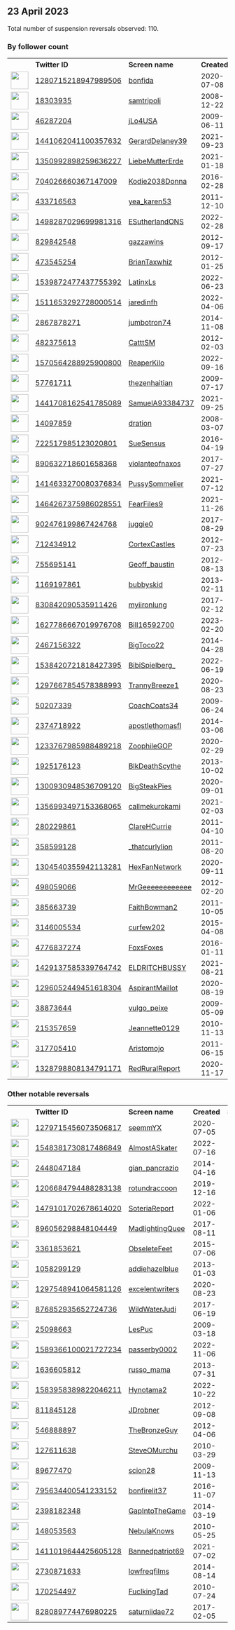 
## 23 April 2023
Total number of suspension reversals observed: 110.

### By follower count
<table><tr><th></th><th align="left">Twitter ID</th><th align="left">Screen name</th>
<th align="left">Created</th><th align="left">Status</th><th align="left">Suspended</th><th align="left">Followers</th>
<tr><td><a href="https://pbs.twimg.com/profile_images/1608753440741642240/IKcnpTnZ_normal.png"><img src="https://pbs.twimg.com/profile_images/1608753440741642240/IKcnpTnZ_normal.png" width="40px" height="40px" align="center"/></a></td><td><a href="https://twitter.com/intent/user?user_id=1280715218947989506">1280715218947989506</a></td><td><a href="https://twitter.com/bonfida">bonfida</a></td><td>2020-07-08</td><td align="center"></td><td>2023-01-19</td><td>97086</td></tr>
<tr><td><a href="https://pbs.twimg.com/profile_images/740846645261312004/goAlrBti_normal.jpg"><img src="https://pbs.twimg.com/profile_images/740846645261312004/goAlrBti_normal.jpg" width="40px" height="40px" align="center"/></a></td><td><a href="https://twitter.com/intent/user?user_id=18303935">18303935</a></td><td><a href="https://twitter.com/samtripoli">samtripoli</a></td><td>2008-12-22</td><td align="center"></td><td></td><td>59778</td></tr>
<tr><td><a href="https://pbs.twimg.com/profile_images/1649927127943225346/PVoevAOA_normal.jpg"><img src="https://pbs.twimg.com/profile_images/1649927127943225346/PVoevAOA_normal.jpg" width="40px" height="40px" align="center"/></a></td><td><a href="https://twitter.com/intent/user?user_id=46287204">46287204</a></td><td><a href="https://twitter.com/jLo4USA">jLo4USA</a></td><td>2009-06-11</td><td align="center"></td><td></td><td>14343</td></tr>
<tr><td><a href="https://pbs.twimg.com/profile_images/1651958577412620288/miZ_CsfL_normal.jpg"><img src="https://pbs.twimg.com/profile_images/1651958577412620288/miZ_CsfL_normal.jpg" width="40px" height="40px" align="center"/></a></td><td><a href="https://twitter.com/intent/user?user_id=1441062041100357632">1441062041100357632</a></td><td><a href="https://twitter.com/GerardDelaney39">GerardDelaney39</a></td><td>2021-09-23</td><td align="center"></td><td>2022-06-24</td><td>8142</td></tr>
<tr><td><a href="https://pbs.twimg.com/profile_images/1662111022964957184/8EipAZH5_normal.jpg"><img src="https://pbs.twimg.com/profile_images/1662111022964957184/8EipAZH5_normal.jpg" width="40px" height="40px" align="center"/></a></td><td><a href="https://twitter.com/intent/user?user_id=1350992898259636227">1350992898259636227</a></td><td><a href="https://twitter.com/LiebeMutterErde">LiebeMutterErde</a></td><td>2021-01-18</td><td align="center"></td><td>2022-03-08</td><td>6568</td></tr>
<tr><td><a href="https://pbs.twimg.com/profile_images/716367928430567426/37XH3Z4u_normal.jpg"><img src="https://pbs.twimg.com/profile_images/716367928430567426/37XH3Z4u_normal.jpg" width="40px" height="40px" align="center"/></a></td><td><a href="https://twitter.com/intent/user?user_id=704026660367147009">704026660367147009</a></td><td><a href="https://twitter.com/Kodie2038Donna">Kodie2038Donna</a></td><td>2016-02-28</td><td align="center"></td><td>2022-11-13</td><td>4798</td></tr>
<tr><td><a href="https://pbs.twimg.com/profile_images/1688078935/DPP_0106_normal.jpg"><img src="https://pbs.twimg.com/profile_images/1688078935/DPP_0106_normal.jpg" width="40px" height="40px" align="center"/></a></td><td><a href="https://twitter.com/intent/user?user_id=433716563">433716563</a></td><td><a href="https://twitter.com/yea_karen53">yea_karen53</a></td><td>2011-12-10</td><td align="center"></td><td></td><td>4626</td></tr>
<tr><td><a href="https://pbs.twimg.com/profile_images/1526876417845338114/1BmlCisT_normal.jpg"><img src="https://pbs.twimg.com/profile_images/1526876417845338114/1BmlCisT_normal.jpg" width="40px" height="40px" align="center"/></a></td><td><a href="https://twitter.com/intent/user?user_id=1498287029699981316">1498287029699981316</a></td><td><a href="https://twitter.com/ESutherlandONS">ESutherlandONS</a></td><td>2022-02-28</td><td align="center"></td><td>2023-04-06</td><td>3767</td></tr>
<tr><td><a href="https://pbs.twimg.com/profile_images/2844544664/b33bdcfb68d08e3fdbacd087032ab278_normal.jpeg"><img src="https://pbs.twimg.com/profile_images/2844544664/b33bdcfb68d08e3fdbacd087032ab278_normal.jpeg" width="40px" height="40px" align="center"/></a></td><td><a href="https://twitter.com/intent/user?user_id=829842548">829842548</a></td><td><a href="https://twitter.com/gazzawins">gazzawins</a></td><td>2012-09-17</td><td align="center"></td><td>2022-12-12</td><td>3131</td></tr>
<tr><td><a href="https://pbs.twimg.com/profile_images/482170763961970688/ilRtrBV-_normal.jpeg"><img src="https://pbs.twimg.com/profile_images/482170763961970688/ilRtrBV-_normal.jpeg" width="40px" height="40px" align="center"/></a></td><td><a href="https://twitter.com/intent/user?user_id=473545254">473545254</a></td><td><a href="https://twitter.com/BrianTaxwhiz">BrianTaxwhiz</a></td><td>2012-01-25</td><td align="center"></td><td></td><td>2826</td></tr>
<tr><td><a href="https://pbs.twimg.com/profile_images/1539872710754390016/7pBzMhzi_normal.jpg"><img src="https://pbs.twimg.com/profile_images/1539872710754390016/7pBzMhzi_normal.jpg" width="40px" height="40px" align="center"/></a></td><td><a href="https://twitter.com/intent/user?user_id=1539872477437755392">1539872477437755392</a></td><td><a href="https://twitter.com/LatinxLs">LatinxLs</a></td><td>2022-06-23</td><td align="center"></td><td>2022-12-13</td><td>2539</td></tr>
<tr><td><a href="https://pbs.twimg.com/profile_images/1511657985961246720/mk3XlCY5_normal.jpg"><img src="https://pbs.twimg.com/profile_images/1511657985961246720/mk3XlCY5_normal.jpg" width="40px" height="40px" align="center"/></a></td><td><a href="https://twitter.com/intent/user?user_id=1511653292728000514">1511653292728000514</a></td><td><a href="https://twitter.com/jaredinfh">jaredinfh</a></td><td>2022-04-06</td><td align="center"></td><td>2023-03-09</td><td>2457</td></tr>
<tr><td><a href="https://pbs.twimg.com/profile_images/1518117712265945088/xGlvNjys_normal.jpg"><img src="https://pbs.twimg.com/profile_images/1518117712265945088/xGlvNjys_normal.jpg" width="40px" height="40px" align="center"/></a></td><td><a href="https://twitter.com/intent/user?user_id=2867878271">2867878271</a></td><td><a href="https://twitter.com/jumbotron74">jumbotron74</a></td><td>2014-11-08</td><td align="center"></td><td>2022-07-25</td><td>2153</td></tr>
<tr><td><a href="https://pbs.twimg.com/profile_images/756170952136851456/GZAogyhV_normal.jpg"><img src="https://pbs.twimg.com/profile_images/756170952136851456/GZAogyhV_normal.jpg" width="40px" height="40px" align="center"/></a></td><td><a href="https://twitter.com/intent/user?user_id=482375613">482375613</a></td><td><a href="https://twitter.com/CatttSM">CatttSM</a></td><td>2012-02-03</td><td align="center"></td><td></td><td>1802</td></tr>
<tr><td><a href="https://pbs.twimg.com/profile_images/1570564515518881792/Q_3Cjjv0_normal.jpg"><img src="https://pbs.twimg.com/profile_images/1570564515518881792/Q_3Cjjv0_normal.jpg" width="40px" height="40px" align="center"/></a></td><td><a href="https://twitter.com/intent/user?user_id=1570564288925900800">1570564288925900800</a></td><td><a href="https://twitter.com/ReaperKilo">ReaperKilo</a></td><td>2022-09-16</td><td align="center"></td><td>2023-04-15</td><td>1706</td></tr>
<tr><td><a href="https://pbs.twimg.com/profile_images/1517442091844083713/5nIS2YX7_normal.jpg"><img src="https://pbs.twimg.com/profile_images/1517442091844083713/5nIS2YX7_normal.jpg" width="40px" height="40px" align="center"/></a></td><td><a href="https://twitter.com/intent/user?user_id=57761711">57761711</a></td><td><a href="https://twitter.com/thezenhaitian">thezenhaitian</a></td><td>2009-07-17</td><td align="center"></td><td>2022-05-08</td><td>1689</td></tr>
<tr><td><a href="https://pbs.twimg.com/profile_images/1594652482860449795/MkFdewuJ_normal.jpg"><img src="https://pbs.twimg.com/profile_images/1594652482860449795/MkFdewuJ_normal.jpg" width="40px" height="40px" align="center"/></a></td><td><a href="https://twitter.com/intent/user?user_id=1441708162541785089">1441708162541785089</a></td><td><a href="https://twitter.com/SamuelA93384737">SamuelA93384737</a></td><td>2021-09-25</td><td align="center"></td><td>2022-11-27</td><td>1668</td></tr>
<tr><td><a href="https://pbs.twimg.com/profile_images/1002640218556649472/-CjVBU_H_normal.jpg"><img src="https://pbs.twimg.com/profile_images/1002640218556649472/-CjVBU_H_normal.jpg" width="40px" height="40px" align="center"/></a></td><td><a href="https://twitter.com/intent/user?user_id=14097859">14097859</a></td><td><a href="https://twitter.com/dration">dration</a></td><td>2008-03-07</td><td align="center"></td><td>2023-04-15</td><td>1537</td></tr>
<tr><td><a href="https://pbs.twimg.com/profile_images/1650497832334381056/a-iS7Aue_normal.jpg"><img src="https://pbs.twimg.com/profile_images/1650497832334381056/a-iS7Aue_normal.jpg" width="40px" height="40px" align="center"/></a></td><td><a href="https://twitter.com/intent/user?user_id=722517985123020801">722517985123020801</a></td><td><a href="https://twitter.com/SueSensus">SueSensus</a></td><td>2016-04-19</td><td align="center"></td><td>2022-06-23</td><td>1318</td></tr>
<tr><td><a href="https://pbs.twimg.com/profile_images/1440789335071080452/jtNp-yqV_normal.jpg"><img src="https://pbs.twimg.com/profile_images/1440789335071080452/jtNp-yqV_normal.jpg" width="40px" height="40px" align="center"/></a></td><td><a href="https://twitter.com/intent/user?user_id=890632718601658368">890632718601658368</a></td><td><a href="https://twitter.com/violanteofnaxos">violanteofnaxos</a></td><td>2017-07-27</td><td align="center"></td><td>2022-04-27</td><td>1271</td></tr>
<tr><td><a href="https://pbs.twimg.com/profile_images/1657837313597009922/2LyeTYjw_normal.jpg"><img src="https://pbs.twimg.com/profile_images/1657837313597009922/2LyeTYjw_normal.jpg" width="40px" height="40px" align="center"/></a></td><td><a href="https://twitter.com/intent/user?user_id=1414633270080376834">1414633270080376834</a></td><td><a href="https://twitter.com/PussySommelier">PussySommelier</a></td><td>2021-07-12</td><td align="center"></td><td>2022-04-05</td><td>1262</td></tr>
<tr><td><a href="https://pbs.twimg.com/profile_images/1584199452457312263/gpPxyZ-Z_normal.jpg"><img src="https://pbs.twimg.com/profile_images/1584199452457312263/gpPxyZ-Z_normal.jpg" width="40px" height="40px" align="center"/></a></td><td><a href="https://twitter.com/intent/user?user_id=1464267375986028551">1464267375986028551</a></td><td><a href="https://twitter.com/FearFiles9">FearFiles9</a></td><td>2021-11-26</td><td align="center"></td><td>2022-11-19</td><td>1205</td></tr>
<tr><td><a href="https://pbs.twimg.com/profile_images/1531226082447446017/THE94LrY_normal.jpg"><img src="https://pbs.twimg.com/profile_images/1531226082447446017/THE94LrY_normal.jpg" width="40px" height="40px" align="center"/></a></td><td><a href="https://twitter.com/intent/user?user_id=902476199867424768">902476199867424768</a></td><td><a href="https://twitter.com/juggie0">juggie0</a></td><td>2017-08-29</td><td align="center"></td><td>2022-10-06</td><td>1124</td></tr>
<tr><td><a href="https://pbs.twimg.com/profile_images/1657391565097115650/QaCVsb0G_normal.jpg"><img src="https://pbs.twimg.com/profile_images/1657391565097115650/QaCVsb0G_normal.jpg" width="40px" height="40px" align="center"/></a></td><td><a href="https://twitter.com/intent/user?user_id=712434912">712434912</a></td><td><a href="https://twitter.com/CortexCastles">CortexCastles</a></td><td>2012-07-23</td><td align="center"></td><td>2023-04-07</td><td>1082</td></tr>
<tr><td><a href="https://pbs.twimg.com/profile_images/1651898165660995585/o7_cyw4c_normal.jpg"><img src="https://pbs.twimg.com/profile_images/1651898165660995585/o7_cyw4c_normal.jpg" width="40px" height="40px" align="center"/></a></td><td><a href="https://twitter.com/intent/user?user_id=755695141">755695141</a></td><td><a href="https://twitter.com/Geoff_baustin">Geoff_baustin</a></td><td>2012-08-13</td><td align="center"></td><td>2023-04-06</td><td>1017</td></tr>
<tr><td><a href="https://pbs.twimg.com/profile_images/496015094539497472/BVnRtK7h_normal.jpeg"><img src="https://pbs.twimg.com/profile_images/496015094539497472/BVnRtK7h_normal.jpeg" width="40px" height="40px" align="center"/></a></td><td><a href="https://twitter.com/intent/user?user_id=1169197861">1169197861</a></td><td><a href="https://twitter.com/bubbyskid">bubbyskid</a></td><td>2013-02-11</td><td align="center"></td><td>2022-03-31</td><td>926</td></tr>
<tr><td><a href="https://pbs.twimg.com/profile_images/1665523221246902272/wBU6cLm6_normal.jpg"><img src="https://pbs.twimg.com/profile_images/1665523221246902272/wBU6cLm6_normal.jpg" width="40px" height="40px" align="center"/></a></td><td><a href="https://twitter.com/intent/user?user_id=830842090535911426">830842090535911426</a></td><td><a href="https://twitter.com/myiironlung">myiironlung</a></td><td>2017-02-12</td><td align="center"></td><td></td><td>874</td></tr>
<tr><td><a href="https://pbs.twimg.com/profile_images/1644363145731866627/S0Rw0wgt_normal.jpg"><img src="https://pbs.twimg.com/profile_images/1644363145731866627/S0Rw0wgt_normal.jpg" width="40px" height="40px" align="center"/></a></td><td><a href="https://twitter.com/intent/user?user_id=1627786667019976708">1627786667019976708</a></td><td><a href="https://twitter.com/Bill16592700">Bill16592700</a></td><td>2023-02-20</td><td align="center"></td><td>2023-04-14</td><td>801</td></tr>
<tr><td><a href="https://pbs.twimg.com/profile_images/1650680629493628931/5oB1pM1j_normal.jpg"><img src="https://pbs.twimg.com/profile_images/1650680629493628931/5oB1pM1j_normal.jpg" width="40px" height="40px" align="center"/></a></td><td><a href="https://twitter.com/intent/user?user_id=2467156322">2467156322</a></td><td><a href="https://twitter.com/BigToco22">BigToco22</a></td><td>2014-04-28</td><td align="center">🔒</td><td>2022-04-23</td><td>792</td></tr>
<tr><td><a href="https://pbs.twimg.com/profile_images/1538420968137363457/KZY56NrJ_normal.jpg"><img src="https://pbs.twimg.com/profile_images/1538420968137363457/KZY56NrJ_normal.jpg" width="40px" height="40px" align="center"/></a></td><td><a href="https://twitter.com/intent/user?user_id=1538420721818427395">1538420721818427395</a></td><td><a href="https://twitter.com/BibiSpielberg_">BibiSpielberg_</a></td><td>2022-06-19</td><td align="center"></td><td>2022-08-23</td><td>763</td></tr>
<tr><td><a href="https://pbs.twimg.com/profile_images/1661897788043436033/xGOGyjz1_normal.jpg"><img src="https://pbs.twimg.com/profile_images/1661897788043436033/xGOGyjz1_normal.jpg" width="40px" height="40px" align="center"/></a></td><td><a href="https://twitter.com/intent/user?user_id=1297667854578388993">1297667854578388993</a></td><td><a href="https://twitter.com/TrannyBreeze1">TrannyBreeze1</a></td><td>2020-08-23</td><td align="center">🔒</td><td>2022-08-30</td><td>727</td></tr>
<tr><td><a href="https://pbs.twimg.com/profile_images/1647634244775170050/d_MCXExB_normal.jpg"><img src="https://pbs.twimg.com/profile_images/1647634244775170050/d_MCXExB_normal.jpg" width="40px" height="40px" align="center"/></a></td><td><a href="https://twitter.com/intent/user?user_id=50207339">50207339</a></td><td><a href="https://twitter.com/CoachCoats34">CoachCoats34</a></td><td>2009-06-24</td><td align="center"></td><td>2023-04-09</td><td>705</td></tr>
<tr><td><a href="https://pbs.twimg.com/profile_images/1494349076162306053/AAOhV18d_normal.jpg"><img src="https://pbs.twimg.com/profile_images/1494349076162306053/AAOhV18d_normal.jpg" width="40px" height="40px" align="center"/></a></td><td><a href="https://twitter.com/intent/user?user_id=2374718922">2374718922</a></td><td><a href="https://twitter.com/apostlethomasfl">apostlethomasfl</a></td><td>2014-03-06</td><td align="center"></td><td>2022-07-10</td><td>674</td></tr>
<tr><td><a href="https://pbs.twimg.com/profile_images/1649965315290279936/cDCvmpB0_normal.jpg"><img src="https://pbs.twimg.com/profile_images/1649965315290279936/cDCvmpB0_normal.jpg" width="40px" height="40px" align="center"/></a></td><td><a href="https://twitter.com/intent/user?user_id=1233767985988489218">1233767985988489218</a></td><td><a href="https://twitter.com/ZoophileGOP">ZoophileGOP</a></td><td>2020-02-29</td><td align="center"></td><td>2022-08-09</td><td>629</td></tr>
<tr><td><a href="https://pbs.twimg.com/profile_images/1649845226473676803/FRkeAu6G_normal.jpg"><img src="https://pbs.twimg.com/profile_images/1649845226473676803/FRkeAu6G_normal.jpg" width="40px" height="40px" align="center"/></a></td><td><a href="https://twitter.com/intent/user?user_id=1925176123">1925176123</a></td><td><a href="https://twitter.com/BlkDeathScythe">BlkDeathScythe</a></td><td>2013-10-02</td><td align="center"></td><td>2022-05-14</td><td>617</td></tr>
<tr><td><a href="https://pbs.twimg.com/profile_images/1538418258428280833/A1_FkB2A_normal.jpg"><img src="https://pbs.twimg.com/profile_images/1538418258428280833/A1_FkB2A_normal.jpg" width="40px" height="40px" align="center"/></a></td><td><a href="https://twitter.com/intent/user?user_id=1300930948536709120">1300930948536709120</a></td><td><a href="https://twitter.com/BigSteakPies">BigSteakPies</a></td><td>2020-09-01</td><td align="center"></td><td>2022-06-23</td><td>571</td></tr>
<tr><td><a href="https://pbs.twimg.com/profile_images/1649842536809201664/OqLZskiN_normal.jpg"><img src="https://pbs.twimg.com/profile_images/1649842536809201664/OqLZskiN_normal.jpg" width="40px" height="40px" align="center"/></a></td><td><a href="https://twitter.com/intent/user?user_id=1356993497153368065">1356993497153368065</a></td><td><a href="https://twitter.com/callmekurokami">callmekurokami</a></td><td>2021-02-03</td><td align="center">🔒</td><td>2022-04-11</td><td>569</td></tr>
<tr><td><a href="https://pbs.twimg.com/profile_images/1139944904308793344/7OtEXVRg_normal.jpg"><img src="https://pbs.twimg.com/profile_images/1139944904308793344/7OtEXVRg_normal.jpg" width="40px" height="40px" align="center"/></a></td><td><a href="https://twitter.com/intent/user?user_id=280229861">280229861</a></td><td><a href="https://twitter.com/ClareHCurrie">ClareHCurrie</a></td><td>2011-04-10</td><td align="center"></td><td>2023-03-25</td><td>567</td></tr>
<tr><td><a href="https://pbs.twimg.com/profile_images/1648338906545369090/PC0Q8l0y_normal.jpg"><img src="https://pbs.twimg.com/profile_images/1648338906545369090/PC0Q8l0y_normal.jpg" width="40px" height="40px" align="center"/></a></td><td><a href="https://twitter.com/intent/user?user_id=358599128">358599128</a></td><td><a href="https://twitter.com/_thatcurlylion">_thatcurlylion</a></td><td>2011-08-20</td><td align="center"></td><td>2023-01-04</td><td>555</td></tr>
<tr><td><a href="https://pbs.twimg.com/profile_images/1450841326459789312/p52iDK5B_normal.jpg"><img src="https://pbs.twimg.com/profile_images/1450841326459789312/p52iDK5B_normal.jpg" width="40px" height="40px" align="center"/></a></td><td><a href="https://twitter.com/intent/user?user_id=1304540355942113281">1304540355942113281</a></td><td><a href="https://twitter.com/HexFanNetwork">HexFanNetwork</a></td><td>2020-09-11</td><td align="center"></td><td>2022-08-18</td><td>550</td></tr>
<tr><td><a href="https://pbs.twimg.com/profile_images/1094781880652554241/p2i2L5dI_normal.jpg"><img src="https://pbs.twimg.com/profile_images/1094781880652554241/p2i2L5dI_normal.jpg" width="40px" height="40px" align="center"/></a></td><td><a href="https://twitter.com/intent/user?user_id=498059066">498059066</a></td><td><a href="https://twitter.com/MrGeeeeeeeeeeee">MrGeeeeeeeeeeee</a></td><td>2012-02-20</td><td align="center"></td><td>2022-12-20</td><td>540</td></tr>
<tr><td><a href="https://pbs.twimg.com/profile_images/1540248847670280193/xD-dK8zF_normal.jpg"><img src="https://pbs.twimg.com/profile_images/1540248847670280193/xD-dK8zF_normal.jpg" width="40px" height="40px" align="center"/></a></td><td><a href="https://twitter.com/intent/user?user_id=385663739">385663739</a></td><td><a href="https://twitter.com/FaithBowman2">FaithBowman2</a></td><td>2011-10-05</td><td align="center"></td><td>2022-08-18</td><td>531</td></tr>
<tr><td><a href="https://pbs.twimg.com/profile_images/1649508720315908097/VrJJisxL_normal.jpg"><img src="https://pbs.twimg.com/profile_images/1649508720315908097/VrJJisxL_normal.jpg" width="40px" height="40px" align="center"/></a></td><td><a href="https://twitter.com/intent/user?user_id=3146005534">3146005534</a></td><td><a href="https://twitter.com/curfew202">curfew202</a></td><td>2015-04-08</td><td align="center"></td><td>2022-04-23</td><td>498</td></tr>
<tr><td><a href="https://pbs.twimg.com/profile_images/905212717044137984/BS9FS3Fw_normal.jpg"><img src="https://pbs.twimg.com/profile_images/905212717044137984/BS9FS3Fw_normal.jpg" width="40px" height="40px" align="center"/></a></td><td><a href="https://twitter.com/intent/user?user_id=4776837274">4776837274</a></td><td><a href="https://twitter.com/FoxsFoxes">FoxsFoxes</a></td><td>2016-01-11</td><td align="center"></td><td>2022-07-08</td><td>451</td></tr>
<tr><td><a href="https://pbs.twimg.com/profile_images/1664858903887196160/-DuVTPdE_normal.jpg"><img src="https://pbs.twimg.com/profile_images/1664858903887196160/-DuVTPdE_normal.jpg" width="40px" height="40px" align="center"/></a></td><td><a href="https://twitter.com/intent/user?user_id=1429137585339764742">1429137585339764742</a></td><td><a href="https://twitter.com/ELDRITCHBUSSY">ELDRITCHBUSSY</a></td><td>2021-08-21</td><td align="center"></td><td>2022-03-12</td><td>426</td></tr>
<tr><td><a href="https://pbs.twimg.com/profile_images/1650158007085326336/x_13qFV5_normal.jpg"><img src="https://pbs.twimg.com/profile_images/1650158007085326336/x_13qFV5_normal.jpg" width="40px" height="40px" align="center"/></a></td><td><a href="https://twitter.com/intent/user?user_id=1296052449451618304">1296052449451618304</a></td><td><a href="https://twitter.com/AspirantMaillot">AspirantMaillot</a></td><td>2020-08-19</td><td align="center"></td><td></td><td>406</td></tr>
<tr><td><a href="https://pbs.twimg.com/profile_images/1597746333762437121/oFybhssU_normal.jpg"><img src="https://pbs.twimg.com/profile_images/1597746333762437121/oFybhssU_normal.jpg" width="40px" height="40px" align="center"/></a></td><td><a href="https://twitter.com/intent/user?user_id=38873644">38873644</a></td><td><a href="https://twitter.com/vulgo_peixe">vulgo_peixe</a></td><td>2009-05-09</td><td align="center"></td><td>2022-12-11</td><td>398</td></tr>
<tr><td><a href="https://pbs.twimg.com/profile_images/1339687527557574660/lG6jwKeA_normal.jpg"><img src="https://pbs.twimg.com/profile_images/1339687527557574660/lG6jwKeA_normal.jpg" width="40px" height="40px" align="center"/></a></td><td><a href="https://twitter.com/intent/user?user_id=215357659">215357659</a></td><td><a href="https://twitter.com/Jeannette0129">Jeannette0129</a></td><td>2010-11-13</td><td align="center"></td><td></td><td>379</td></tr>
<tr><td><a href="https://pbs.twimg.com/profile_images/1661963576557424640/4cH84ugc_normal.jpg"><img src="https://pbs.twimg.com/profile_images/1661963576557424640/4cH84ugc_normal.jpg" width="40px" height="40px" align="center"/></a></td><td><a href="https://twitter.com/intent/user?user_id=317705410">317705410</a></td><td><a href="https://twitter.com/Aristomojo">Aristomojo</a></td><td>2011-06-15</td><td align="center"></td><td>2022-07-22</td><td>356</td></tr>
<tr><td><a href="https://pbs.twimg.com/profile_images/1329113014344306689/TkcwTS5F_normal.jpg"><img src="https://pbs.twimg.com/profile_images/1329113014344306689/TkcwTS5F_normal.jpg" width="40px" height="40px" align="center"/></a></td><td><a href="https://twitter.com/intent/user?user_id=1328798808134791171">1328798808134791171</a></td><td><a href="https://twitter.com/RedRuralReport">RedRuralReport</a></td><td>2020-11-17</td><td align="center"></td><td>2022-06-08</td><td>355</td></tr>
</table>

### Other notable reversals
<table><tr><th></th><th align="left">Twitter ID</th><th align="left">Screen name</th>
<th align="left">Created</th><th align="left">Status</th><th align="left">Suspended</th><th align="left">Followers</th>
<tr><td><a href="https://pbs.twimg.com/profile_images/1653857550721220612/wBnH5WTU_normal.jpg"><img src="https://pbs.twimg.com/profile_images/1653857550721220612/wBnH5WTU_normal.jpg" width="40px" height="40px" align="center"/></a></td><td><a href="https://twitter.com/intent/user?user_id=1279715456073506817">1279715456073506817</a></td><td><a href="https://twitter.com/seemmYX">seemmYX</a></td><td>2020-07-05</td><td align="center"></td><td>2022-12-30</td><td>190</td></tr>
<tr><td><a href="https://pbs.twimg.com/profile_images/1589537050121977856/Ky_1keVv_normal.jpg"><img src="https://pbs.twimg.com/profile_images/1589537050121977856/Ky_1keVv_normal.jpg" width="40px" height="40px" align="center"/></a></td><td><a href="https://twitter.com/intent/user?user_id=1548381730817486849">1548381730817486849</a></td><td><a href="https://twitter.com/AlmostASkater">AlmostASkater</a></td><td>2022-07-16</td><td align="center"></td><td>2022-12-20</td><td>74</td></tr>
<tr><td><a href="https://pbs.twimg.com/profile_images/1486855223465451526/FeOvpxsc_normal.jpg"><img src="https://pbs.twimg.com/profile_images/1486855223465451526/FeOvpxsc_normal.jpg" width="40px" height="40px" align="center"/></a></td><td><a href="https://twitter.com/intent/user?user_id=2448047184">2448047184</a></td><td><a href="https://twitter.com/gian_pancrazio">gian_pancrazio</a></td><td>2014-04-16</td><td align="center"></td><td>2023-04-11</td><td>110</td></tr>
<tr><td><a href="https://pbs.twimg.com/profile_images/1246148042492973058/XebvJvwk_normal.jpg"><img src="https://pbs.twimg.com/profile_images/1246148042492973058/XebvJvwk_normal.jpg" width="40px" height="40px" align="center"/></a></td><td><a href="https://twitter.com/intent/user?user_id=1206684794488283138">1206684794488283138</a></td><td><a href="https://twitter.com/rotundraccoon">rotundraccoon</a></td><td>2019-12-16</td><td align="center"></td><td>2023-01-04</td><td>48</td></tr>
<tr><td><a href="https://pbs.twimg.com/profile_images/1661425925706186753/XTi-N2Aw_normal.jpg"><img src="https://pbs.twimg.com/profile_images/1661425925706186753/XTi-N2Aw_normal.jpg" width="40px" height="40px" align="center"/></a></td><td><a href="https://twitter.com/intent/user?user_id=1479101702678614020">1479101702678614020</a></td><td><a href="https://twitter.com/SoteriaReport">SoteriaReport</a></td><td>2022-01-06</td><td align="center"></td><td>2023-04-18</td><td>337</td></tr>
<tr><td><a href="https://pbs.twimg.com/profile_images/1639397695520399360/-ypWRNgM_normal.png"><img src="https://pbs.twimg.com/profile_images/1639397695520399360/-ypWRNgM_normal.png" width="40px" height="40px" align="center"/></a></td><td><a href="https://twitter.com/intent/user?user_id=896056298848104449">896056298848104449</a></td><td><a href="https://twitter.com/MadlightingQuee">MadlightingQuee</a></td><td>2017-08-11</td><td align="center"></td><td>2023-03-28</td><td>7</td></tr>
<tr><td><a href="https://pbs.twimg.com/profile_images/1650092105102966784/sO6O2t0g_normal.jpg"><img src="https://pbs.twimg.com/profile_images/1650092105102966784/sO6O2t0g_normal.jpg" width="40px" height="40px" align="center"/></a></td><td><a href="https://twitter.com/intent/user?user_id=3361853621">3361853621</a></td><td><a href="https://twitter.com/ObseleteFeet">ObseleteFeet</a></td><td>2015-07-06</td><td align="center">🔒</td><td>2022-11-20</td><td>292</td></tr>
<tr><td><a href="https://pbs.twimg.com/profile_images/1482013423223386117/HmK9JZs5_normal.jpg"><img src="https://pbs.twimg.com/profile_images/1482013423223386117/HmK9JZs5_normal.jpg" width="40px" height="40px" align="center"/></a></td><td><a href="https://twitter.com/intent/user?user_id=1058299129">1058299129</a></td><td><a href="https://twitter.com/addiehazelblue">addiehazelblue</a></td><td>2013-01-03</td><td align="center"></td><td>2023-02-15</td><td>1</td></tr>
<tr><td><a href="https://pbs.twimg.com/profile_images/1297555340939190273/65O-CRzH_normal.jpg"><img src="https://pbs.twimg.com/profile_images/1297555340939190273/65O-CRzH_normal.jpg" width="40px" height="40px" align="center"/></a></td><td><a href="https://twitter.com/intent/user?user_id=1297548941064581126">1297548941064581126</a></td><td><a href="https://twitter.com/excelentwriters">excelentwriters</a></td><td>2020-08-23</td><td align="center"></td><td>2023-04-05</td><td>245</td></tr>
<tr><td><a href="https://pbs.twimg.com/profile_images/1652193789228773376/7Gjoyg2A_normal.jpg"><img src="https://pbs.twimg.com/profile_images/1652193789228773376/7Gjoyg2A_normal.jpg" width="40px" height="40px" align="center"/></a></td><td><a href="https://twitter.com/intent/user?user_id=876852935652724736">876852935652724736</a></td><td><a href="https://twitter.com/WildWaterJudi">WildWaterJudi</a></td><td>2017-06-19</td><td align="center"></td><td>2023-04-09</td><td>21</td></tr>
<tr><td><a href="https://pbs.twimg.com/profile_images/1648434780302712832/7cjb0qMM_normal.jpg"><img src="https://pbs.twimg.com/profile_images/1648434780302712832/7cjb0qMM_normal.jpg" width="40px" height="40px" align="center"/></a></td><td><a href="https://twitter.com/intent/user?user_id=25098663">25098663</a></td><td><a href="https://twitter.com/LesPuc">LesPuc</a></td><td>2009-03-18</td><td align="center"></td><td>2023-03-27</td><td>140</td></tr>
<tr><td><a href="https://pbs.twimg.com/profile_images/1601385138709053443/OdTMLtbD_normal.jpg"><img src="https://pbs.twimg.com/profile_images/1601385138709053443/OdTMLtbD_normal.jpg" width="40px" height="40px" align="center"/></a></td><td><a href="https://twitter.com/intent/user?user_id=1589366100021727234">1589366100021727234</a></td><td><a href="https://twitter.com/passerby0002">passerby0002</a></td><td>2022-11-06</td><td align="center"></td><td>2023-04-13</td><td>3</td></tr>
<tr><td><a href="https://pbs.twimg.com/profile_images/1654849912335466496/a2_wbx4g_normal.jpg"><img src="https://pbs.twimg.com/profile_images/1654849912335466496/a2_wbx4g_normal.jpg" width="40px" height="40px" align="center"/></a></td><td><a href="https://twitter.com/intent/user?user_id=1636605812">1636605812</a></td><td><a href="https://twitter.com/russo_mama">russo_mama</a></td><td>2013-07-31</td><td align="center">🔒</td><td>2022-11-30</td><td>16</td></tr>
<tr><td><a href="https://pbs.twimg.com/profile_images/1648717176440856576/d2LKIAqY_normal.jpg"><img src="https://pbs.twimg.com/profile_images/1648717176440856576/d2LKIAqY_normal.jpg" width="40px" height="40px" align="center"/></a></td><td><a href="https://twitter.com/intent/user?user_id=1583958389822046211">1583958389822046211</a></td><td><a href="https://twitter.com/Hynotama2">Hynotama2</a></td><td>2022-10-22</td><td align="center">🚫</td><td>2022-12-01</td><td>48</td></tr>
<tr><td><a href="https://abs.twimg.com/sticky/default_profile_images/default_profile_normal.png"><img src="https://abs.twimg.com/sticky/default_profile_images/default_profile_normal.png" width="40px" height="40px" align="center"/></a></td><td><a href="https://twitter.com/intent/user?user_id=811845128">811845128</a></td><td><a href="https://twitter.com/JDrobner">JDrobner</a></td><td>2012-09-08</td><td align="center"></td><td>2022-09-04</td><td>7</td></tr>
<tr><td><a href="https://pbs.twimg.com/profile_images/479370717633343488/Vbovc52H_normal.jpeg"><img src="https://pbs.twimg.com/profile_images/479370717633343488/Vbovc52H_normal.jpeg" width="40px" height="40px" align="center"/></a></td><td><a href="https://twitter.com/intent/user?user_id=546888897">546888897</a></td><td><a href="https://twitter.com/TheBronzeGuy">TheBronzeGuy</a></td><td>2012-04-06</td><td align="center"></td><td>2023-03-05</td><td>13</td></tr>
<tr><td><a href="https://pbs.twimg.com/profile_images/1496529892057522188/eLNuhxO7_normal.jpg"><img src="https://pbs.twimg.com/profile_images/1496529892057522188/eLNuhxO7_normal.jpg" width="40px" height="40px" align="center"/></a></td><td><a href="https://twitter.com/intent/user?user_id=127611638">127611638</a></td><td><a href="https://twitter.com/SteveOMurchu">SteveOMurchu</a></td><td>2010-03-29</td><td align="center"></td><td>2023-04-06</td><td>137</td></tr>
<tr><td><a href="https://pbs.twimg.com/profile_images/1649076619867217922/KO2VCCzV_normal.jpg"><img src="https://pbs.twimg.com/profile_images/1649076619867217922/KO2VCCzV_normal.jpg" width="40px" height="40px" align="center"/></a></td><td><a href="https://twitter.com/intent/user?user_id=89677470">89677470</a></td><td><a href="https://twitter.com/scion28">scion28</a></td><td>2009-11-13</td><td align="center"></td><td>2023-04-06</td><td>17</td></tr>
<tr><td><a href="https://pbs.twimg.com/profile_images/1585543657213632513/0_QDOZJS_normal.jpg"><img src="https://pbs.twimg.com/profile_images/1585543657213632513/0_QDOZJS_normal.jpg" width="40px" height="40px" align="center"/></a></td><td><a href="https://twitter.com/intent/user?user_id=795634400541233152">795634400541233152</a></td><td><a href="https://twitter.com/bonfirelit37">bonfirelit37</a></td><td>2016-11-07</td><td align="center"></td><td>2023-04-06</td><td>3</td></tr>
<tr><td><a href="https://pbs.twimg.com/profile_images/1092811077841240064/Mqw8VMrL_normal.jpg"><img src="https://pbs.twimg.com/profile_images/1092811077841240064/Mqw8VMrL_normal.jpg" width="40px" height="40px" align="center"/></a></td><td><a href="https://twitter.com/intent/user?user_id=2398182348">2398182348</a></td><td><a href="https://twitter.com/GapIntoTheGame">GapIntoTheGame</a></td><td>2014-03-19</td><td align="center"></td><td>2023-03-19</td><td>32</td></tr>
<tr><td><a href="https://pbs.twimg.com/profile_images/1617862955537661953/0Vm7Jvpe_normal.jpg"><img src="https://pbs.twimg.com/profile_images/1617862955537661953/0Vm7Jvpe_normal.jpg" width="40px" height="40px" align="center"/></a></td><td><a href="https://twitter.com/intent/user?user_id=148053563">148053563</a></td><td><a href="https://twitter.com/NebulaKnows">NebulaKnows</a></td><td>2010-05-25</td><td align="center"></td><td>2023-04-04</td><td>279</td></tr>
<tr><td><a href="https://pbs.twimg.com/profile_images/1411020313308106756/CtpHO-_I_normal.jpg"><img src="https://pbs.twimg.com/profile_images/1411020313308106756/CtpHO-_I_normal.jpg" width="40px" height="40px" align="center"/></a></td><td><a href="https://twitter.com/intent/user?user_id=1411019644425605128">1411019644425605128</a></td><td><a href="https://twitter.com/Bannedpatriot69">Bannedpatriot69</a></td><td>2021-07-02</td><td align="center"></td><td>2022-07-20</td><td>84</td></tr>
<tr><td><a href="https://pbs.twimg.com/profile_images/1471027160060104708/8OtVqkro_normal.jpg"><img src="https://pbs.twimg.com/profile_images/1471027160060104708/8OtVqkro_normal.jpg" width="40px" height="40px" align="center"/></a></td><td><a href="https://twitter.com/intent/user?user_id=2730871633">2730871633</a></td><td><a href="https://twitter.com/lowfreqfilms">lowfreqfilms</a></td><td>2014-08-14</td><td align="center"></td><td>2022-04-26</td><td>281</td></tr>
<tr><td><a href="https://pbs.twimg.com/profile_images/1517611887252447238/HhuU_ZDF_normal.jpg"><img src="https://pbs.twimg.com/profile_images/1517611887252447238/HhuU_ZDF_normal.jpg" width="40px" height="40px" align="center"/></a></td><td><a href="https://twitter.com/intent/user?user_id=170254497">170254497</a></td><td><a href="https://twitter.com/FuclkingTad">FuclkingTad</a></td><td>2010-07-24</td><td align="center"></td><td>2023-01-01</td><td>79</td></tr>
<tr><td><a href="https://pbs.twimg.com/profile_images/1509529916362043398/ShGHaH08_normal.jpg"><img src="https://pbs.twimg.com/profile_images/1509529916362043398/ShGHaH08_normal.jpg" width="40px" height="40px" align="center"/></a></td><td><a href="https://twitter.com/intent/user?user_id=828089774476980225">828089774476980225</a></td><td><a href="https://twitter.com/saturniidae72">saturniidae72</a></td><td>2017-02-05</td><td align="center"></td><td>2022-10-14</td><td>104</td></tr>
</table>
